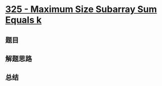 # [325 - Maximum Size Subarray Sum Equals k](https://leetcode.com/problems/maximum-size-subarray-sum-equals-k/)

## 题目


## 解题思路


## 总结


